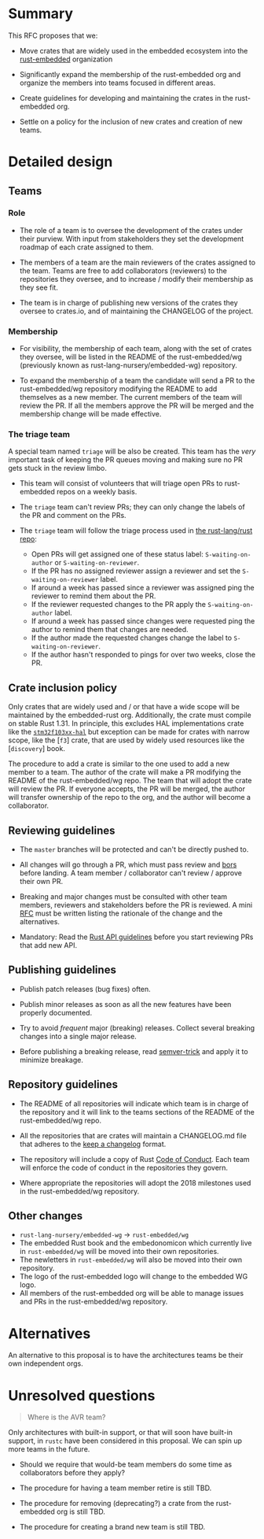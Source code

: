 # Summary

This RFC proposes that we:

- Move crates that are widely used in the embedded ecosystem into the [rust-embedded] organization

- Significantly expand the membership of the rust-embedded org and organize the members into teams
  focused in different areas.

- Create guidelines for developing and maintaining the crates in the rust-embedded org.

- Settle on a policy for the inclusion of new crates and creation of new teams.

[rust-embedded]: https://github.com/rust-embedded

# Detailed design

## Teams

### Role

- The role of a team is to oversee the development of the crates under their purview. With input
  from stakeholders they set the development roadmap of each crate assigned to them.

- The members of a team are the main reviewers of the crates assigned to the team. Teams are
  free to add collaborators (reviewers) to the repositories they oversee, and to increase / modify
  their membership as they see fit.

- The team is in charge of publishing new versions of the crates they oversee to crates.io, and of
  maintaining the CHANGELOG of the project.

### Membership

- For visibility, the membership of each team, along with the set of crates they oversee, will be
  listed in the README of the rust-embedded/wg (previously known as rust-lang-nursery/embedded-wg)
  repository.

- To expand the membership of a team the candidate will send a PR to the rust-embedded/wg repository
  modifying the README to add themselves as a new member. The current members of the team will
  review the PR. If all the members approve the PR will be merged and the membership change will be
  made effective.

### The triage team

A special team named `triage` will be also be created. This team has the *very* important task of
keeping the PR queues moving and making sure no PR gets stuck in the review limbo.

- This team will consist of volunteers that will triage open PRs to rust-embedded repos on a weekly
  basis.

- The `triage` team can't review PRs; they can only change the labels of the PR and comment on the
  PRs.

- The `triage` team will follow the triage process used in [the rust-lang/rust repo]:
  - Open PRs will get assigned one of these status label: `S-waiting-on-author` or
  `S-waiting-on-reviewer`.
  - If the PR has no assigned reviewer assign a reviewer and set the `S-waiting-on-reviewer` label.
  - If around a week has passed since a reviewer was assigned ping the reviewer to remind them about
    the PR.
  - If the reviewer requested changes to the PR apply the `S-waiting-on-author` label.
  - If around a week has passed since changes were requested ping the author to remind them that
    changes are needed.
  - If the author made the requested changes change the label to `S-waiting-on-reviewer`.
  - If the author hasn't responded to pings for over two weeks, close the PR.

[the rust-lang/rust repo]: https://github.com/rust-lang/rust/pulls

## Crate inclusion policy

Only crates that are widely used and / or that have a wide scope will be maintained by the
embedded-rust org. Additionally, the crate must compile on stable Rust 1.31. In principle, this
excludes HAL implementations crate like the [`stm32f103xx-hal`] but exception can be made for crates
with narrow scope, like the [`f3`] crate, that are used by widely used resources like the
[`discovery`] book.

[`stm32f103xx-hal`]: https://github.com/japaric/stm32f103xx-hal

The procedure to add a crate is similar to the one used to add a new member to a team. The author
of the crate will make a PR modifying the README of the rust-embedded/wg repo. The team that
will adopt the crate will review the PR. If everyone accepts, the PR will be merged, the author will
transfer ownership of the repo to the org, and the author will become a collaborator.

## Reviewing guidelines

- The `master` branches will be protected and can't be directly pushed to.

- All changes will go through a PR, which must pass review and [bors] before landing. A team member
  / collaborator can't review / approve their own PR.

[bors]: https://bors.tech

- Breaking and major changes must be consulted with other team members, reviewers and stakeholders
  before the PR is reviewed. A mini [RFC] must be written listing the rationale of the change and
  the alternatives.

[RFC]: https://github.com/rust-lang/rfcs#table-of-contents

- Mandatory: Read the [Rust API guidelines] before you start reviewing PRs that add new API.

[Rust API guidelines]: https://rust-lang-nursery.github.io/api-guidelines/about.html

## Publishing guidelines

- Publish patch releases (bug fixes) often.

- Publish minor releases as soon as all the new features have been properly documented.

- Try to avoid *frequent* major (breaking) releases. Collect several breaking changes into a single
  major release.

- Before publishing a breaking release, read [semver-trick] and apply it to minimize breakage.

[semver-trick]: https://github.com/dtolnay/semver-trick

## Repository guidelines

- The README of all repositories will indicate which team is in charge of the repository and it will
  link to the teams sections of the README of the rust-embedded/wg repo.

- All the repositories that are crates will maintain a CHANGELOG.md file that adheres to the [keep a
  changelog] format.

[keep a changelog]: https://keepachangelog.com/en/1.0.0/

- The repository will include a copy of Rust [Code of Conduct]. Each team will enforce the code of
  conduct in the repositories they govern.

[Code of Conduct]: https://github.com/rust-lang/rust/blob/master/CODE_OF_CONDUCT.md

- Where appropriate the repositories will adopt the 2018 milestones used in the rust-embedded/wg
  repository.

## Other changes

- `rust-lang-nursery/embedded-wg` -> `rust-embedded/wg`
- The embedded Rust book and the embedonomicon which currently live in `rust-embedded/wg` will be
  moved into their own repositories.
- The newletters in `rust-embedded/wg` will also be moved into their own repository.
- The logo of the rust-embedded logo will change to the embedded WG logo.
- All members of the rust-embedded org will be able to manage issues and PRs in the rust-embedded/wg
  repository.

# Alternatives

An alternative to this proposal is to have the architectures teams be their own independent orgs.

# Unresolved questions

> Where is the AVR team?

Only architectures with built-in support, or that will soon have built-in support, in `rustc` have
been considered in this proposal. We can spin up more teams in the future.

- Should we require that would-be team members do some time as collaborators before they apply?

- The procedure for having a team member retire is still TBD.

- The procedure for removing (deprecating?) a crate from the rust-embedded org is still TBD.

- The procedure for creating a brand new team is still TBD.
